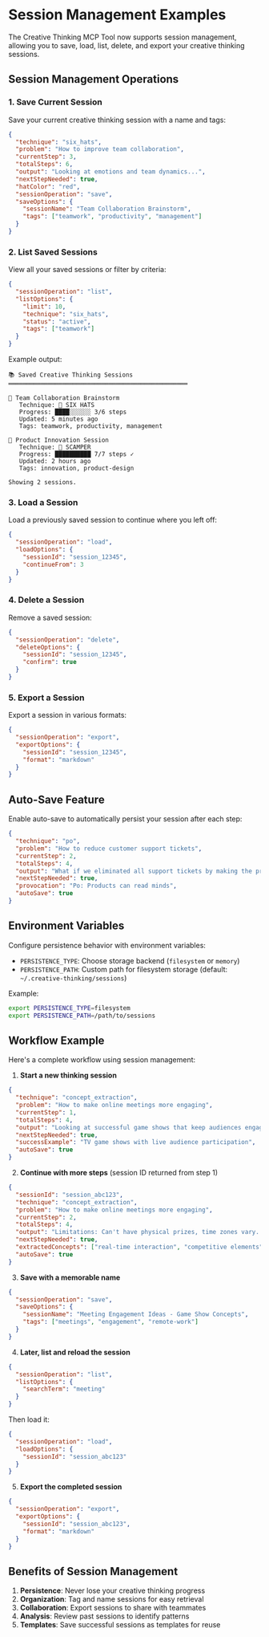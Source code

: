 # Session Management Examples

The Creative Thinking MCP Tool now supports session management, allowing you to save, load, list, delete, and export your creative thinking sessions.

## Session Management Operations

### 1. Save Current Session

Save your current creative thinking session with a name and tags:

```json
{
  "technique": "six_hats",
  "problem": "How to improve team collaboration",
  "currentStep": 3,
  "totalSteps": 6,
  "output": "Looking at emotions and team dynamics...",
  "nextStepNeeded": true,
  "hatColor": "red",
  "sessionOperation": "save",
  "saveOptions": {
    "sessionName": "Team Collaboration Brainstorm",
    "tags": ["teamwork", "productivity", "management"]
  }
}
```

### 2. List Saved Sessions

View all your saved sessions or filter by criteria:

```json
{
  "sessionOperation": "list",
  "listOptions": {
    "limit": 10,
    "technique": "six_hats",
    "status": "active",
    "tags": ["teamwork"]
  }
}
```

Example output:
```
📚 Saved Creative Thinking Sessions
══════════════════════════════════════════════════

📝 Team Collaboration Brainstorm
   Technique: 🎩 SIX HATS
   Progress: ████░░░░░░ 3/6 steps 
   Updated: 5 minutes ago
   Tags: teamwork, productivity, management

📝 Product Innovation Session
   Technique: 🔄 SCAMPER
   Progress: ██████████ 7/7 steps ✓
   Updated: 2 hours ago
   Tags: innovation, product-design

Showing 2 sessions.
```

### 3. Load a Session

Load a previously saved session to continue where you left off:

```json
{
  "sessionOperation": "load",
  "loadOptions": {
    "sessionId": "session_12345",
    "continueFrom": 3
  }
}
```

### 4. Delete a Session

Remove a saved session:

```json
{
  "sessionOperation": "delete",
  "deleteOptions": {
    "sessionId": "session_12345",
    "confirm": true
  }
}
```

### 5. Export a Session

Export a session in various formats:

```json
{
  "sessionOperation": "export",
  "exportOptions": {
    "sessionId": "session_12345",
    "format": "markdown"
  }
}
```

## Auto-Save Feature

Enable auto-save to automatically persist your session after each step:

```json
{
  "technique": "po",
  "problem": "How to reduce customer support tickets",
  "currentStep": 2,
  "totalSteps": 4,
  "output": "What if we eliminated all support tickets by making the product psychic?",
  "nextStepNeeded": true,
  "provocation": "Po: Products can read minds",
  "autoSave": true
}
```

## Environment Variables

Configure persistence behavior with environment variables:

- `PERSISTENCE_TYPE`: Choose storage backend (`filesystem` or `memory`)
- `PERSISTENCE_PATH`: Custom path for filesystem storage (default: `~/.creative-thinking/sessions`)

Example:
```bash
export PERSISTENCE_TYPE=filesystem
export PERSISTENCE_PATH=/path/to/sessions
```

## Workflow Example

Here's a complete workflow using session management:

1. **Start a new thinking session**
```json
{
  "technique": "concept_extraction",
  "problem": "How to make online meetings more engaging",
  "currentStep": 1,
  "totalSteps": 4,
  "output": "Looking at successful game shows that keep audiences engaged...",
  "nextStepNeeded": true,
  "successExample": "TV game shows with live audience participation",
  "autoSave": true
}
```

2. **Continue with more steps** (session ID returned from step 1)
```json
{
  "sessionId": "session_abc123",
  "technique": "concept_extraction",
  "problem": "How to make online meetings more engaging",
  "currentStep": 2,
  "totalSteps": 4,
  "output": "Limitations: Can't have physical prizes, time zones vary...",
  "nextStepNeeded": true,
  "extractedConcepts": ["real-time interaction", "competitive elements", "audience participation"],
  "autoSave": true
}
```

3. **Save with a memorable name**
```json
{
  "sessionOperation": "save",
  "saveOptions": {
    "sessionName": "Meeting Engagement Ideas - Game Show Concepts",
    "tags": ["meetings", "engagement", "remote-work"]
  }
}
```

4. **Later, list and reload the session**
```json
{
  "sessionOperation": "list",
  "listOptions": {
    "searchTerm": "meeting"
  }
}
```

Then load it:
```json
{
  "sessionOperation": "load",
  "loadOptions": {
    "sessionId": "session_abc123"
  }
}
```

5. **Export the completed session**
```json
{
  "sessionOperation": "export",
  "exportOptions": {
    "sessionId": "session_abc123",
    "format": "markdown"
  }
}
```

## Benefits of Session Management

1. **Persistence**: Never lose your creative thinking progress
2. **Organization**: Tag and name sessions for easy retrieval
3. **Collaboration**: Export sessions to share with teammates
4. **Analysis**: Review past sessions to identify patterns
5. **Templates**: Save successful sessions as templates for reuse